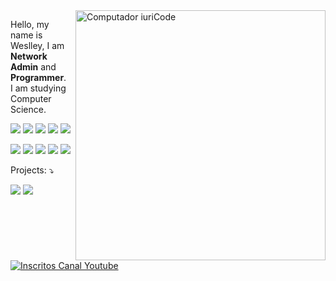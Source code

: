 <img src="https://raw.githubusercontent.com/MicaelliMedeiros/micaellimedeiros/master/image/computer-illustration.png" min-width="400px" max-width="400px" width="400px" align="right" alt="Computador iuriCode">

<p align="left">
  Hello, my name is Weslley, I am <strong>Network Admin</strong> and <strong>Programmer</strong>.<br>I am studying Computer Science.
</p>

<p align="left">
  <img src="https://img.shields.io/badge/JavaScript-323330?style=for-the-badge&logo=javascript&logoColor=F7DF1E">
  <img src="https://img.shields.io/badge/Node.js-43853D?style=for-the-badge&logo=node.js&logoColor=white">
  <img src="https://img.shields.io/badge/C-00599C?style=for-the-badge&logo=c&logoColor=white">
  <img src="https://img.shields.io/badge/PHP-777BB4?style=for-the-badge&logo=php&logoColor=white">
  <img src="https://img.shields.io/badge/Python-14354C?style=for-the-badge&logo=python&logoColor=white">
</p>

<p align="left">
  <img src="https://img.shields.io/badge/Zabbix-%23f01742.svg?&style=for-the-badge&logo=zabbix&logoColor=white"/>
  <img src="https://img.shields.io/badge/docker%20-%230db7ed.svg?&style=for-the-badge&logo=docker&logoColor=white"/>
  <img src="https://img.shields.io/badge/ansible%20-%231A1918.svg?&style=for-the-badge&logo=ansible&logoColor=white"/>
  <img src="https://img.shields.io/badge/terraform%20-%235835CC.svg?&style=for-the-badge&logo=terraform&logoColor=white"/>
  <img src="https://img.shields.io/badge/Openstack-%23f01742.svg?&style=for-the-badge&logo=openstack&logoColor=white"/>
</p>

<p align="left">
  Projects: ⤵️
</p>

<p align="left">
  <a href="https://infra.expert" alt="Blog">
  <img src="https://img.shields.io/static/v1?label=Blog&message=Infra%20Antenada&color=232634&style=for-the-badge&logo=ghost&link=https://infra.expert"/></a>

  <a href="https://instagram.com/infraantenada" alt="Instagram">
  <img src="https://img.shields.io/badge/@infraantenada-E4405F?style=for-the-badge&logo=instagram&logoColor=white&link=https://instagram.com/infraantenada"/></a>

  <a href="http://youtube.com/infraantenada?sub_confirmation=1">
    <img alt="Inscritos Canal Youtube" src="https://img.shields.io/youtube/channel/subscribers/UC9YAyen5LMa_o2oeJ5bcmdg?label=INFRAANTENADA&logo=Youtube&style=for-the-badge">
  </a>
</p>  
